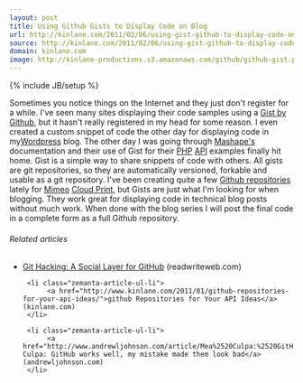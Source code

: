 ```yaml
---
layout: post
title: Using Github Gists to Display Code on Blog
url: http://kinlane.com/2011/02/06/using-gist-github-to-display-code-on-blog/
source: http://kinlane.com/2011/02/06/using-gist-github-to-display-code-on-blog/
domain: kinlane.com
image: http://kinlane-productions.s3.amazonaws.com/github/github-gist.png
---
```

{% include JB/setup %}<p>
     Sometimes you notice things on the Internet and they just don't register for a while. I've seen many sites displaying their code samples using a <a href="https://gist.github.com/"
        target="_blank">Gist by Github</a>, but it hasn't really registered in my head for some reason. <a href="https://gist.github.com/"
        target="_blank"><img class="c1"
          src="http://kinlane-productions.s3.amazonaws.com/github/github-gist.png"
          alt=""
          align="right" /></a> I even created a custom snippet of code the other day for displaying code in my<a href="http://www.kinlane.com/category/wordpress/">Wordpress</a> blog. The other day I was going through <a href="http://www.mashape.com"
        target="_blank">Mashape's</a> documentation and their use of Gist for their <a href="http://www.kinlane.com/category/php/">PHP</a> <a href="http://www.apievangelist.com/">API</a> examples finally hit home. Gist is a simple way to share snippets of code with others. All gists are git repositories, so they are automatically versioned, forkable and usable as a git repository. I've been creating quite a few <a href="https://github.com/mimeoconnect"
        target="_blank">Github repositories</a> lately for <a href="http://www.mimeo.com">Mimeo</a> <a href="http://www.kinlane.com/category/cloud-computing/cloud-print/">Cloud Print</a>, but Gists are just what I'm looking for when blogging. They work great for displaying code in technical blog posts without much work. When done with the blog series I will post the final code in a complete form as a full Github repository.
</p>

<h6 class="zemanta-related-title c2">
     Related articles
</h6>

<ul class="zemanta-article-ul">
     <li class="zemanta-article-ul-li">
          <a href="http://www.readwriteweb.com/hack/2011/01/git-hacking-a-social-layer-for.php">Git Hacking: A Social Layer for GitHub</a> (readwriteweb.com)
     </li>

     <li class="zemanta-article-ul-li">
          <a href="http://www.kinlane.com/2011/01/github-repositories-for-your-api-ideas/">github Repositories for Your API Ideas</a> (kinlane.com)
     </li>

     <li class="zemanta-article-ul-li">
          <a href="http://www.andrewljohnson.com/article/Mea%2520Culpa:%2520GitHub%2520works%2520well,%2520my%2520mistake%2520made%2520them%2520look%2520bad">Mea Culpa: GitHub works well, my mistake made them look bad</a> (andrewljohnson.com)
     </li>
</ul>